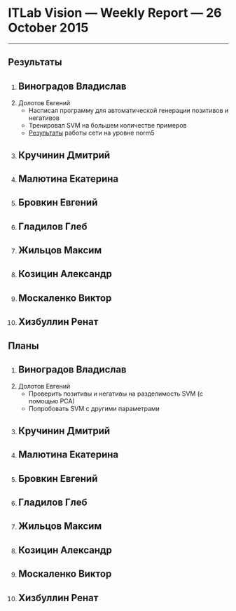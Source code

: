 # ITLab Vision — Weekly Report — 26 October 2015

----------------

## Результаты

  1. Виноградов Владислав
     -
  1. Долотов Евгений
     - Насписал программу для автоматической генерации позитивов и негативов
     - Тренировал SVM на большем количестве примеров
     - [Результаты](https://drive.google.com/folderview?id=0B6q4BSmVJim6aU9TTUg5eFZCUEU&usp=sharing) работы сети на уровне norm5
  1. Кручинин Дмитрий
     -
  1. Малютина Екатерина
     -
  1. Бровкин Евгений
     -
  1. Гладилов Глеб
     -
  1. Жильцов Максим
     -
  1. Козицин Александр
     -
  1. Москаленко Виктор
     -
  1. Хизбуллин Ренат
     -

## Планы

  1. Виноградов Владислав
     -
  1. Долотов Евгений
     - Проверить позитивы и негативы на разделимость SVM (с помощью PCA)
     - Попробовать SVM с другими параметрами 
  1. Кручинин Дмитрий
     -
  1. Малютина Екатерина
     -
  1. Бровкин Евгений
     -
  1. Гладилов Глеб
     -
  1. Жильцов Максим
     -
  1. Козицин Александр
     -
  1. Москаленко Виктор
     -
  1. Хизбуллин Ренат
     -
